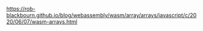 https://rob-blackbourn.github.io/blog/webassembly/wasm/array/arrays/javascript/c/2020/06/07/wasm-arrays.html